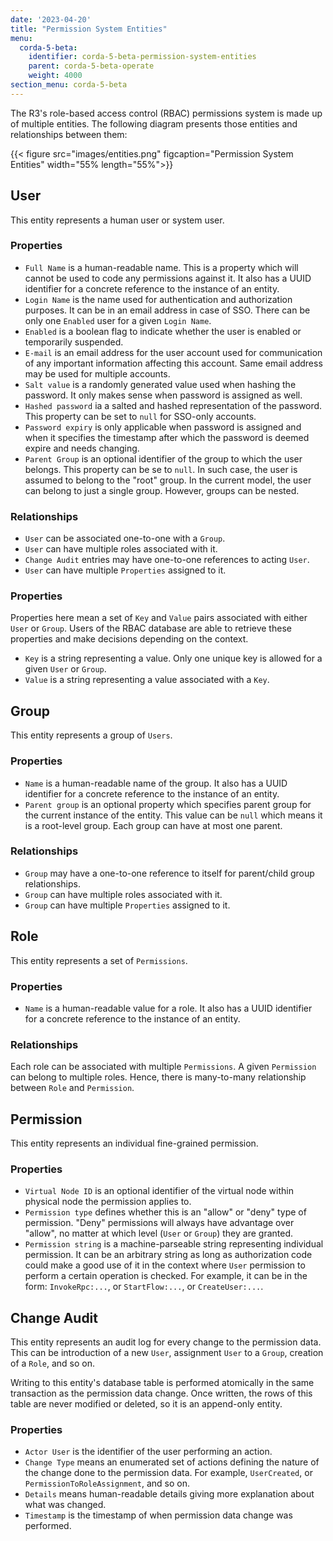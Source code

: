 ```yaml
---
date: '2023-04-20'
title: "Permission System Entities"
menu:
  corda-5-beta:
    identifier: corda-5-beta-permission-system-entities
    parent: corda-5-beta-operate
    weight: 4000
section_menu: corda-5-beta
---
```


The R3's role-based access control (RBAC) permissions system is made up of multiple entities.
The following diagram presents those entities and relationships between them:

{{< figure src="images/entities.png" figcaption="Permission System Entities" width="55% length="55%">}}

## User

This entity represents a human user or system user.

### Properties

* `Full Name` is a human-readable name. This is a property which will cannot be used to code any permissions against it.
  It also has a UUID identifier for a concrete reference to the instance of an entity.
* `Login Name` is the name used for authentication and authorization purposes. It can be in an email address
  in case of SSO. There can be only one `Enabled` user for a given `Login Name`.
* `Enabled` is a boolean flag to indicate whether the user is enabled or temporarily suspended.
* `E-mail` is an email address for the user account used for communication of any important information
  affecting this account. Same email address may be used for multiple accounts.
* `Salt value` is a randomly generated value used when hashing the password. It only makes sense when password is
  assigned as well.
* `Hashed password` ia a salted and hashed representation of the password.
 This property can be set to `null` for SSO-only accounts.
* `Password expiry` is only applicable when password is assigned and when it specifies the timestamp after which the password
  is deemed expire and needs changing.
* `Parent Group` is an optional identifier of the group to which the user belongs. This property can be se to `null`. In such
  case, the user is assumed to belong to the "root" group. In the current model, the user can belong to just a
  single group. However, groups can be nested.

### Relationships

* `User` can be associated one-to-one with a `Group`.
* `User` can have multiple roles associated with it.
* `Change Audit` entries may have one-to-one references to acting `User`.
* `User` can have multiple `Properties` assigned to it.

### Properties

Properties here mean a set of `Key` and `Value` pairs associated with either `User` or `Group`.
Users of the RBAC database are able to retrieve these properties and make decisions depending on the context.

* `Key` is a string representing a value. Only one unique key is allowed for a given `User` or `Group`.
* `Value` is a string representing a value associated with a `Key`.

## Group

This entity represents a group of `Users`.

### Properties

* `Name` is a human-readable name of the group.
  It also has a UUID identifier for a concrete reference to the instance of an entity.
* `Parent group` is an optional property which specifies parent group for the current instance of the entity. This value
  can be `null` which means it is a root-level group. Each group can have at most one parent.

### Relationships

* `Group` may have a one-to-one reference to itself for parent/child group relationships.
* `Group` can have multiple roles associated with it.
* `Group` can have multiple `Properties` assigned to it.

## Role

This entity represents a set of `Permissions`.

### Properties

* `Name` is a human-readable value for a role. It also has a UUID identifier for a concrete reference to
  the instance of an entity.

### Relationships

Each role can be associated with multiple `Permissions`. A given `Permission` can belong to multiple roles. Hence,
there is many-to-many relationship between `Role` and `Permission`.

## Permission

This entity represents an individual fine-grained permission.

### Properties

* `Virtual Node ID` is an optional identifier of the virtual node within physical node the permission applies to.
* `Permission type` defines whether this is an "allow" or "deny" type of permission. "Deny" permissions will always
  have advantage over "allow", no matter at which level (`User` or `Group`) they are granted.
* `Permission string` is a machine-parseable string representing individual permission. It can be an arbitrary string as
  long as authorization code could make a good use of it in the context where `User` permission to perform a certain
  operation is checked. For example, it can be in the form: `InvokeRpc:...`, or `StartFlow:...`, or `CreateUser:...`.

## Change Audit

This entity represents an audit log for every change to the permission data. This can be introduction of a new `User`,
assignment `User` to a `Group`, creation of a `Role`, and so on.

Writing to this entity's database table is performed atomically in the same transaction as the permission data change.
Once written, the rows of this table are never modified or deleted, so it is an append-only entity.

### Properties

* `Actor User` is the identifier of the user performing an action.
* `Change Type` means an enumerated set of actions defining the nature of the change done to the permission data. For example,
  `UserCreated`, or `PermissionToRoleAssignment`, and so on.
* `Details` means human-readable details giving more explanation about what was changed.
* `Timestamp` is the timestamp of when permission data change was performed.
